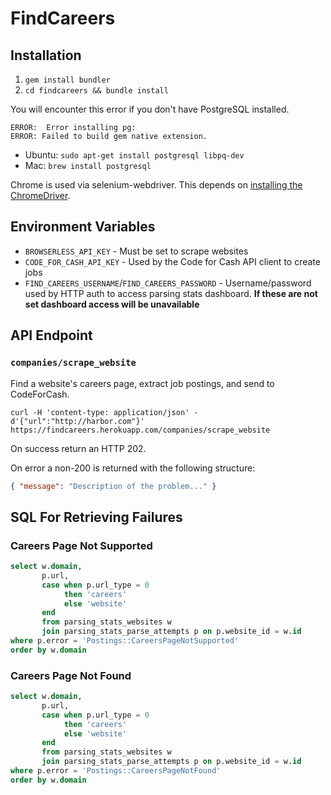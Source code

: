 # FindCareers

## Installation

1. `gem install bundler`
1. `cd findcareers && bundle install`

You will encounter this error if you don't have PostgreSQL installed. 
```
ERROR:  Error installing pg:
ERROR: Failed to build gem native extension.
```
* Ubuntu: `sudo apt-get install postgresql libpq-dev`
* Mac: `brew install postgresql`

Chrome is used via selenium-webdriver. This depends on [installing the ChromeDriver](https://github.com/SeleniumHQ/selenium/wiki/ChromeDriver).

## Environment Variables

* `BROWSERLESS_API_KEY` - Must be set to scrape websites
* `CODE_FOR_CASH_API_KEY` - Used by the Code for Cash API client to create jobs
* `FIND_CAREERS_USERNAME`/`FIND_CAREERS_PASSWORD` - Username/password used by HTTP auth to access parsing stats dashboard.
  **If these are not set dashboard access will be unavailable**

## API Endpoint

### `companies/scrape_website`

Find a website's careers page, extract job postings, and send to CodeForCash.

```
curl -H 'content-type: application/json' -d'{"url":"http://harbor.com"}' https://findcareers.herokuapp.com/companies/scrape_website
```
On success return an HTTP 202.

On error a non-200 is returned with the following structure:


```json
{ "message": "Description of the problem..." }
```

## SQL For Retrieving Failures

### Careers Page Not Supported

```sql
select w.domain,
       p.url,
       case when p.url_type = 0
            then 'careers'
            else 'website'
       end
       from parsing_stats_websites w
       join parsing_stats_parse_attempts p on p.website_id = w.id
where p.error = 'Postings::CareersPageNotSupported'
order by w.domain
```

### Careers Page Not Found

```sql
select w.domain,
       p.url,
       case when p.url_type = 0
            then 'careers'
            else 'website'
       end
       from parsing_stats_websites w
       join parsing_stats_parse_attempts p on p.website_id = w.id
where p.error = 'Postings::CareersPageNotFound'
order by w.domain
```
